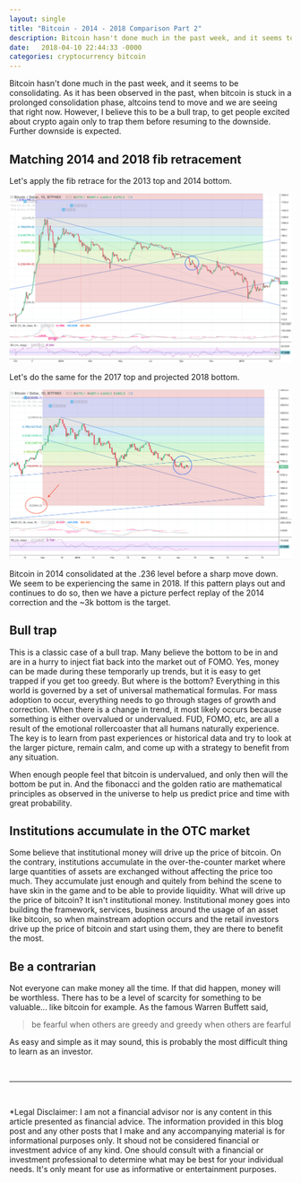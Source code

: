 ```yaml
---
layout: single
title: "Bitcoin - 2014 - 2018 Comparison Part 2"
description: Bitcoin hasn't done much in the past week, and it seems to be consolidating. As it has been observed in the past, when bitcoin is stuck in a prolonged consolidation phase, altcoins tend to move and we are seeing that right now. However, I believe this to be a bull trap, to get people excited about crypto again only to trap them before resuming to the downside. Further downside is expected.
date:   2018-04-10 22:44:33 -0000
categories: cryptocurrency bitcoin
---
```


Bitcoin hasn't done much in the past week, and it seems to be consolidating. As it has been observed in the past, when bitcoin is stuck in a prolonged consolidation phase, altcoins tend to move and we are seeing that right now. However, I believe this to be a bull trap, to get people excited about crypto again only to trap them before resuming to the downside. Further downside is expected.

## Matching 2014 and 2018 fib retracement

Let's apply the fib retrace for the 2013 top and 2014 bottom. 

[![a](/assets/images/bitcoin-2014-correction-part-2-2018-04-10.png)][1]

Let's do the same for the 2017 top and projected 2018 bottom.

[![a](/assets/images/bitcoin-2018-correction-part-2-2018-04-10.png)][2]

Bitcoin in 2014 consolidated at the .236 level before a sharp move down. We seem to be experiencing the same in 2018. If this pattern plays out and continues to do so, then we have a picture perfect replay of the 2014 correction and the ~3k bottom is the target.

## Bull trap

This is a classic case of a bull trap. Many believe the bottom to be in and are in a hurry to inject fiat back into the market out of FOMO. Yes, money can be made during these temporarly up trends, but it is easy to get trapped if you get too greedy. But where is the bottom? Everything in this world is governed by a set of universal mathematical formulas. For mass adoption to occur, everything needs to go through stages of growth and correction. When there is a change in trend, it most likely occurs because something is either overvalued or undervalued. FUD, FOMO, etc, are all a result of the emotional rollercoaster that all humans naturally experience. The key is to learn from past experiences or historical data and try to look at the larger picture, remain calm, and come up with a strategy to benefit from any situation.

When enough people feel that bitcoin is undervalued, and only then will the bottom be put in. And the fibonacci and the golden ratio are mathematical principles as observed in the universe to help us predict price and time with great probability.

## Institutions accumulate in the OTC market

Some believe that institutional money will drive up the price of bitcoin. On the contrary, institutions accumulate in the over-the-counter market where large quantities of assets are exchanged without affecting the price too much. They accumulate just enough and quitely from behind the scene to have skin in the game and to be able to provide liquidity. What will drive up the price of bitcoin? It isn't institutional money. Institutional money goes into building the framework, services, business around the usage of an asset like bitcoin, so when mainstream adoption occurs and the retail investors drive up the price of bitcoin and start using them, they are there to benefit the most.

## Be a contrarian

Not everyone can make money all the time. If that did happen, money will be worthless. There has to be a level of scarcity for something to be valuable... like bitcoin for example. As the famous Warren Buffett said, 

> be fearful when others are greedy and greedy when others are fearful

As easy and simple as it may sound, this is probably the most difficult thing to learn as an investor.

<br/>

---

<br/>

*Legal Disclaimer: I am not a financial advisor nor is any content in this article presented as financial advice. The information provided in this blog post and any other posts that I make and any accompanying material is for informational purposes only. It shoud not be considered financial or investment advice of any kind. One should consult with a financial or investment professional to determine what may be best for your individual needs. It's only meant for use as informative or entertainment purposes.

[1]: /assets/images/bitcoin-2014-correction-part-2-2018-04-10.png
[2]: /assets/images/bitcoin-2018-correction-part-2-2018-04-10.png
